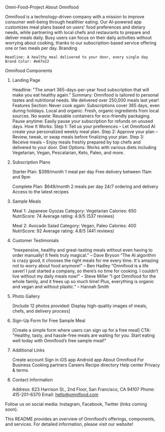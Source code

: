Omni-Food-Project
About Omnifood

Omnifood is a technology-driven company with a mission to improve consumer well-being through healthier eating. Our AI-powered app customizes meal plans based on users' food preferences and dietary needs, while partnering with local chefs and restaurants to prepare and deliver meals daily. Busy users can focus on their daily activities without worrying about cooking, thanks to our subscription-based service offering one or two meals per day.
Branding

    Headline: A healthy meal delivered to your door, every single day
    Brand Color: #e67e22

Omnifood Components
1. Landing Page

    Headline: "The smart 365-days-per-year food subscription that will make you eat healthy again."
    Summary: Omnifood is tailored to personal tastes and nutritional needs. We delivered over 250,000 meals last year!
    Features Section:
        Never cook again: Subscriptions cover 365 days, even during holidays.
        Local and organic: Fresh, organic ingredients from local sources.
        No waste: Reusable containers for eco-friendly packaging.
        Pause anytime: Easily pause your subscription for refunds on unused days.
    How It Works:
        Step 1: Tell us your preferences – Let Omnifood AI create your personalized weekly meal plan.
        Step 2: Approve your plan – Review, tweak, or swap meals before finalizing your plan.
        Step 3: Receive meals – Enjoy meals freshly prepared by top chefs and delivered to your door.
    Diet Options: Works with various diets including Vegetarian, Vegan, Pescatarian, Keto, Paleo, and more.

2. Subscription Plans

    Starter Plan:
        $399/month
        1 meal per day
        Free delivery between 11am and 9pm

    Complete Plan:
        $649/month
        2 meals per day
        24/7 ordering and delivery
        Access to the latest recipes

3. Sample Meals

    Meal 1: Japanese Gyozas
        Category: Vegetarian
        Calories: 650
        NutriScore: 74
        Average rating: 4.9/5 (537 reviews)

    Meal 2: Avocado Salad
        Category: Vegan, Paleo
        Calories: 400
        NutriScore: 92
        Average rating: 4.8/5 (441 reviews)

4. Customer Testimonials

    “Inexpensive, healthy and great-tasting meals without even having to order manually! It feels truly magical.” – Dave Bryson
    “The AI algorithm is crazy good, it chooses the right meals for me every time. It's amazing not to worry about food anymore!” – Ben Hadley
    “Omnifood is a life saver! I just started a company, so there’s no time for cooking. I couldn’t live without my daily meals now!” – Steve Miller
    “I got Omnifood for the whole family, and it frees up so much time! Plus, everything is organic and vegan and without plastic.” – Hannah Smith

5. Photo Gallery

    [Include 12 photos provided: Display high-quality images of meals, chefs, and delivery process]

6. Sign-Up Form for Free Sample Meal

    [Create a simple form where users can sign up for a free meal]
    CTA: "Healthy, tasty, and hassle-free meals are waiting for you. Start eating well today with Omnifood’s free sample meal!"

7. Additional Links

    Create account
    Sign in
    iOS app
    Android app
    About Omnifood
    For Business
    Cooking partners
    Careers
    Recipe directory
    Help center
    Privacy & terms

8. Contact Information

    Address: 623 Harrison St., 2nd Floor, San Francisco, CA 94107
    Phone: 415-201-6370
    Email: hello@omnifood.com

Follow us on social media: Instagram, Facebook, Twitter (links coming soon).

This README provides an overview of Omnifood’s offerings, components, and services. For detailed information, please visit our website!
